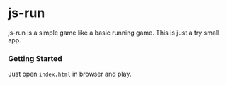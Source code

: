 # js-run

js-run is a simple game like a basic running game. This is just a try small app.

### Getting Started

Just open `index.html` in browser and play.